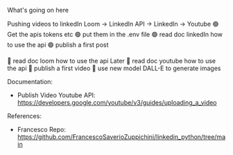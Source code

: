 What's going on here

Pushing videos to linkedIn
Loom -> LinkedIn API -> LinkedIn -> Youtube
🟢 Get the apis tokens etc
🟢 put them in the .env file
🟢 read doc linkedIn how to use the api
🟢 publish a first post

🔴 read doc loom how to use the api Later
🔴 read doc youtube how to use the api
🔴 publish a first video
🔴 use new model DALL-E to generate images

Documentation:
- Publish Video Youtube API: https://developers.google.com/youtube/v3/guides/uploading_a_video

References:
- Francesco Repo: https://github.com/FrancescoSaverioZuppichini/linkedin_python/tree/main

